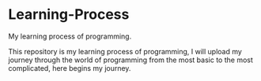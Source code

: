 # Learning-Process
My learning process of programming.

This repository is my learning process of programming, I will upload my journey through the world of programming from the most basic to the most complicated, here begins my journey.
